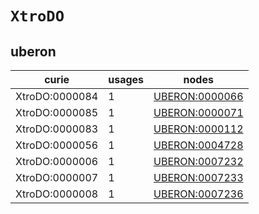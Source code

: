 # `XtroDO`

## uberon

| curie          |   usages | nodes                                                   |
|----------------|----------|---------------------------------------------------------|
| XtroDO:0000084 |        1 | [UBERON:0000066](https://bioregistry.io/UBERON:0000066) |
| XtroDO:0000085 |        1 | [UBERON:0000071](https://bioregistry.io/UBERON:0000071) |
| XtroDO:0000083 |        1 | [UBERON:0000112](https://bioregistry.io/UBERON:0000112) |
| XtroDO:0000056 |        1 | [UBERON:0004728](https://bioregistry.io/UBERON:0004728) |
| XtroDO:0000006 |        1 | [UBERON:0007232](https://bioregistry.io/UBERON:0007232) |
| XtroDO:0000007 |        1 | [UBERON:0007233](https://bioregistry.io/UBERON:0007233) |
| XtroDO:0000008 |        1 | [UBERON:0007236](https://bioregistry.io/UBERON:0007236) |

